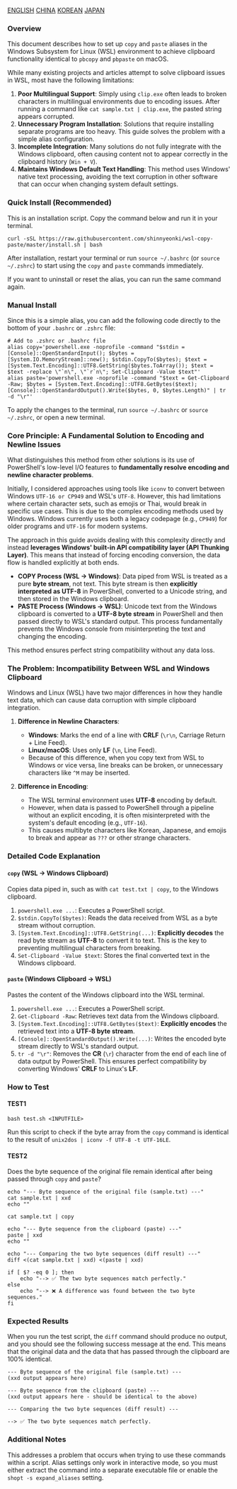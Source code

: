 [ENGLISH](README.md)
[CHINA](README-zh.md)
[KOREAN](README-ko.md)
[JAPAN](README-ja.md)

### Overview

This document describes how to set up `copy` and `paste` aliases in the Windows Subsystem for Linux (WSL) environment to achieve clipboard functionality identical to `pbcopy` and `pbpaste` on macOS.

While many existing projects and articles attempt to solve clipboard issues in WSL, most have the following limitations:

1.  **Poor Multilingual Support**: Simply using `clip.exe` often leads to broken characters in multilingual environments due to encoding issues. After running a command like `cat sample.txt | clip.exe`, the pasted string appears corrupted.
2.  **Unnecessary Program Installation**: Solutions that require installing separate programs are too heavy. This guide solves the problem with a simple alias configuration.
3.  **Incomplete Integration**: Many solutions do not fully integrate with the Windows clipboard, often causing content not to appear correctly in the clipboard history (`Win + V`).
4.  **Maintains Windows Default Text Handling**: This method uses Windows' native text processing, avoiding the text corruption in other software that can occur when changing system default settings.

### Quick Install (Recommended)

This is an installation script. Copy the command below and run it in your terminal.

```shell
curl -sSL https://raw.githubusercontent.com/shinnyeonki/wsl-copy-paste/master/install.sh | bash
```

After installation, restart your terminal or run `source ~/.bashrc` (or `source ~/.zshrc`) to start using the `copy` and `paste` commands immediately.

If you want to uninstall or reset the alias, you can run the same command again.

### Manual Install

Since this is a simple alias, you can add the following code directly to the bottom of your `.bashrc` or `.zshrc` file:

```shell
# Add to .zshrc or .bashrc file
alias copy='powershell.exe -noprofile -command "$stdin = [Console]::OpenStandardInput(); $bytes = [System.IO.MemoryStream]::new(); $stdin.CopyTo($bytes); $text = [System.Text.Encoding]::UTF8.GetString($bytes.ToArray()); $text = $text -replace \"`n\", \"`r`n\"; Set-Clipboard -Value $text"'
alias paste='powershell.exe -noprofile -command "$text = Get-Clipboard -Raw; $bytes = [System.Text.Encoding]::UTF8.GetBytes($text); [Console]::OpenStandardOutput().Write($bytes, 0, $bytes.Length)" | tr -d "\r"'
```

To apply the changes to the terminal, run `source ~/.bashrc` or `source ~/.zshrc`, or open a new terminal.

### Core Principle: A Fundamental Solution to Encoding and Newline Issues

What distinguishes this method from other solutions is its use of PowerShell's low-level I/O features to **fundamentally resolve encoding and newline character problems**.

Initially, I considered approaches using tools like `iconv` to convert between Windows `UTF-16 or CP949` and WSL's `UTF-8`. However, this had limitations where certain character sets, such as emojis or Thai, would break in specific use cases. This is due to the complex encoding methods used by Windows. Windows currently uses both a legacy codepage (e.g., `CP949`) for older programs and `UTF-16` for modern systems.

The approach in this guide avoids dealing with this complexity directly and instead **leverages Windows' built-in API compatibility layer (API Thunking Layer)**. This means that instead of forcing encoding conversion, the data flow is handled explicitly at both ends.

*   **COPY Process (WSL → Windows)**: Data piped from WSL is treated as a pure **byte stream**, not text. This byte stream is then **explicitly interpreted as UTF-8** in PowerShell, converted to a Unicode string, and then stored in the Windows clipboard.
*   **PASTE Process (Windows → WSL)**: Unicode text from the Windows clipboard is converted to a **UTF-8 byte stream** in PowerShell and then passed directly to WSL's standard output. This process fundamentally prevents the Windows console from misinterpreting the text and changing the encoding.

This method ensures perfect string compatibility without any data loss.

### The Problem: Incompatibility Between WSL and Windows Clipboard

Windows and Linux (WSL) have two major differences in how they handle text data, which can cause data corruption with simple clipboard integration.

1.  **Difference in Newline Characters**:
    *   **Windows**: Marks the end of a line with **CRLF** (`\r\n`, Carriage Return + Line Feed).
    *   **Linux/macOS**: Uses only **LF** (`\n`, Line Feed).
    *   Because of this difference, when you copy text from WSL to Windows or vice versa, line breaks can be broken, or unnecessary characters like `^M` may be inserted.

2.  **Difference in Encoding**:
    *   The WSL terminal environment uses **UTF-8** encoding by default.
    *   However, when data is passed to PowerShell through a pipeline without an explicit encoding, it is often misinterpreted with the system's default encoding (e.g., `UTF-16`).
    *   This causes multibyte characters like Korean, Japanese, and emojis to break and appear as `???` or other strange characters.

### Detailed Code Explanation

#### `copy` (WSL -> Windows Clipboard)

Copies data piped in, such as with `cat test.txt | copy`, to the Windows clipboard.

1.  `powershell.exe ...`: Executes a PowerShell script.
2.  `$stdin.CopyTo($bytes)`: Reads the data received from WSL as a byte stream without corruption.
3.  `[System.Text.Encoding]::UTF8.GetString(...)`: **Explicitly decodes** the read byte stream as **UTF-8** to convert it to text. This is the key to preventing multilingual characters from breaking.
4.  `Set-Clipboard -Value $text`: Stores the final converted text in the Windows clipboard.

#### `paste` (Windows Clipboard -> WSL)

Pastes the content of the Windows clipboard into the WSL terminal.

1.  `powershell.exe ...`: Executes a PowerShell script.
2.  `Get-Clipboard -Raw`: Retrieves text data from the Windows clipboard.
3.  `[System.Text.Encoding]::UTF8.GetBytes($text)`: **Explicitly encodes** the retrieved text into a **UTF-8 byte stream**.
4.  `[Console]::OpenStandardOutput().Write(...)`: Writes the encoded byte stream directly to WSL's standard output.
5.  `tr -d "\r"`: Removes the **CR** (`\r`) character from the end of each line of data output by PowerShell. This ensures perfect compatibility by converting Windows' **CRLF** to Linux's **LF**.

### How to Test

#### TEST1
```shell
bash test.sh <INPUTFILE>
```
Run this script to check if the byte array from the `copy` command is identical to the result of `unix2dos | iconv -f UTF-8 -t UTF-16LE`.

#### TEST2

Does the byte sequence of the original file remain identical after being passed through `copy` and `paste`?

```shell
echo "--- Byte sequence of the original file (sample.txt) ---"
cat sample.txt | xxd
echo ""

cat sample.txt | copy

echo "--- Byte sequence from the clipboard (paste) ---"
paste | xxd
echo ""

echo "--- Comparing the two byte sequences (diff result) ---"
diff <(cat sample.txt | xxd) <(paste | xxd)

if [ $? -eq 0 ]; then
    echo "--> ✅ The two byte sequences match perfectly."
else
    echo "--> ❌ A difference was found between the two byte sequences."
fi
```

### Expected Results

When you run the test script, the `diff` command should produce no output, and you should see the following success message at the end. This means that the original data and the data that has passed through the clipboard are 100% identical.

```
--- Byte sequence of the original file (sample.txt) ---
(xxd output appears here)

--- Byte sequence from the clipboard (paste) ---
(xxd output appears here - should be identical to the above)

--- Comparing the two byte sequences (diff result) ---

--> ✅ The two byte sequences match perfectly.
```

### Additional Notes
This addresses a problem that occurs when trying to use these commands within a script. Alias settings only work in interactive mode, so you must either extract the command into a separate executable file or enable the `shopt -s expand_aliases` setting.